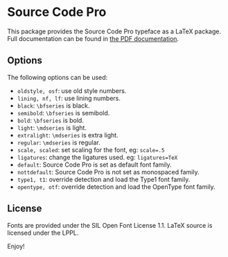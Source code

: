Source Code Pro
===============

This package provides the Source Code Pro typeface as a LaTeX package.
Full documentation can be found in [the PDF documentation][pdf].

Options
-------
The following options can be used:

* `oldstyle, osf`:  use old style numbers.
* `lining, nf, lf`: use lining numbers.
* `black`:          `\bfseries` is black.
* `semibold`:       `\bfseries` is semibold.
* `bold`:           `\bfseries` is bold.
* `light`:          `\mdseries` is light.
* `extralight`:     `\mdseries` is extra light.
* `regular`:        `\mdseries` is regular.
* `scale, scaled`:  set scaling for the font, eg: `scale=.5`
* `ligatures`:      change the ligatures used. eg: `ligatures=TeX`
* `default`:        Source Code Pro is set as default font family.
* `nottdefault`:    Source Code Pro is not set as monospaced family.
* `type1, t1`:      override detection and load the Type1 font family.
* `opentype, otf`:  override detection and load the OpenType font family.

License
-------
Fonts are provided under the SIL Open Font License 1.1.
LaTeX source is licensed under the LPPL.

Enjoy!

[pdf]: https://gitlab.com/slxh/latex/sourcecodepro/-/jobs/artifacts/master/file/sourcecodepro.pdf?job=build
